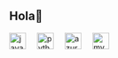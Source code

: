 <h2 align="left">Hola🥪</h2>


 <!--<div align="left">

  <img src="https://github-readme-stats.vercel.app/api/top-langs?username=abelAX&locale=en&hide_title=false&layout=compact&card_width=320&langs_count=5&theme=dracula&hide_border=false" height="150" alt="languages graph"  />
</div>-->
<div align="left">
  <img src="https://cdn.jsdelivr.net/gh/devicons/devicon/icons/java/java-original.svg" height="30" alt="java logo"  />
  <img width="12" />
  <img src="https://cdn.jsdelivr.net/gh/devicons/devicon/icons/python/python-original.svg" height="30" alt="python logo"  />
  <img width="12" />
  <img src="https://cdn.jsdelivr.net/gh/devicons/devicon/icons/azure/azure-original.svg" height="30" alt="azure logo"  />
  <img width="12" />
  <img src="https://cdn.jsdelivr.net/gh/devicons/devicon/icons/mysql/mysql-original.svg" height="30" alt="mysql logo"  />

</div>

 <!-- ![Anurag's GitHub stats](https://github-readme-stats.vercel.app/api?username=abelAX&show_icons=true&theme=transparent)-->

 <!-- ![Top Langs](https://github-readme-stats.vercel.app/api/top-langs/?username=abelAX&hide_progress=true)-->




